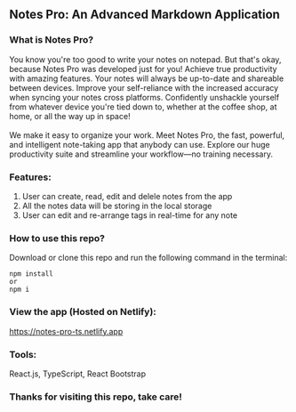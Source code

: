 ## Notes Pro: An Advanced Markdown Application

### What is Notes Pro?

You know you're too good to write your notes on notepad. But that's okay, because Notes Pro was developed just for you! Achieve true productivity with amazing features. Your notes will always be up-to-date and shareable between devices. Improve your self-reliance with the increased accuracy when syncing your notes cross platforms. Confidently unshackle yourself from whatever device you're tied down to, whether at the coffee shop, at home, or all the way up in space!
<br/>
<br/>
We make it easy to organize your work. Meet Notes Pro, the fast, powerful, and intelligent note-taking app that anybody can use. Explore our huge productivity suite and streamline your workflow—no training necessary.

### Features:

1.  User can create, read, edit and delele notes from the app
2.  All the notes data will be storing in the local storage
3.  User can edit and re-arrange tags in real-time for any note

### How to use this repo?

Download or clone this repo and run the following command in the terminal:

```
npm install
or
npm i
```

### View the app (Hosted on Netlify):

https://notes-pro-ts.netlify.app

### Tools:

React.js, TypeScript, React Bootstrap

### Thanks for visiting this repo, take care!
